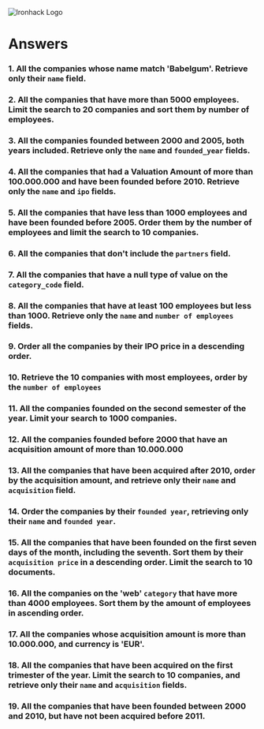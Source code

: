 ![Ironhack Logo](https://i.imgur.com/1QgrNNw.png)

# Answers

### 1. All the companies whose name match 'Babelgum'. Retrieve only their `name` field.



<!-- Node js version

const filter = {
  'name': 'Babelgum'
};
const projection = {
  'name': 1
};

 -->


### 2. All the companies that have more than 5000 employees. Limit the search to 20 companies and sort them by **number of employees**.

<!-- const filter = {
  'number_of_employees': {
    '$gte': 5000
  }
};
const sort = {
  'number_of_employees': 1
};
const limit = 20; -->

### 3. All the companies founded between 2000 and 2005, both years included. Retrieve only the `name` and `founded_year` fields.

<!--

 const filter = {
  'founded_year': {
    '$gte': 2000, 
    '$lte': 2005
  }
};
const projection = {
  'name': 1, 
  'founded_year': 1
};
-->

### 4. All the companies that had a Valuation Amount of more than 100.000.000 and have been founded before 2010. Retrieve only the `name` and `ipo` fields.

<!-- 

const filter = {
  'ipo.valuation_amount': {
    '$exists': true, 
    '$gt': 100000000
  }
};
const projection = {
  'name': 1, 
  'ipo': 1
};

 -->

### 5. All the companies that have less than 1000 employees and have been founded before 2005. Order them by the number of employees and limit the search to 10 companies.

<!-- 
const filter = {
  'number_of_employees': {
    '$lt': 1000
  }, 
  'founded_year': {
    '$lt': 2005
  }
};
const sort = {
  'number_of_employees': 1
};
const limit = 10;
 -->

### 6. All the companies that don't include the `partners` field.

<!-- Your Code Goes Here -->

### 7. All the companies that have a null type of value on the `category_code` field.

<!-- Your Code Goes Here -->

### 8. All the companies that have at least 100 employees but less than 1000. Retrieve only the `name` and `number of employees` fields.

<!-- Your Code Goes Here -->

### 9. Order all the companies by their IPO price in a descending order.

<!-- Your Code Goes Here -->

### 10. Retrieve the 10 companies with most employees, order by the `number of employees`

<!-- Your Code Goes Here -->

### 11. All the companies founded on the second semester of the year. Limit your search to 1000 companies.

<!-- Your Code Goes Here -->

### 12. All the companies founded before 2000 that have an acquisition amount of more than 10.000.000

<!-- Your Code Goes Here -->

### 13. All the companies that have been acquired after 2010, order by the acquisition amount, and retrieve only their `name` and `acquisition` field.

<!-- Your Code Goes Here -->

### 14. Order the companies by their `founded year`, retrieving only their `name` and `founded year`.

<!-- Your Code Goes Here -->

### 15. All the companies that have been founded on the first seven days of the month, including the seventh. Sort them by their `acquisition price` in a descending order. Limit the search to 10 documents.

<!-- Your Code Goes Here -->

### 16. All the companies on the 'web' `category` that have more than 4000 employees. Sort them by the amount of employees in ascending order.

<!-- Your Code Goes Here -->

### 17. All the companies whose acquisition amount is more than 10.000.000, and currency is 'EUR'.

<!-- Your Code Goes Here -->

### 18. All the companies that have been acquired on the first trimester of the year. Limit the search to 10 companies, and retrieve only their `name` and `acquisition` fields.

<!-- Your Code Goes Here -->

### 19. All the companies that have been founded between 2000 and 2010, but have not been acquired before 2011.

<!-- Your Code Goes Here -->
